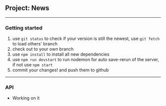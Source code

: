 ## Project: News

---

### Getting started
1. use `git status` to check if your version is still the newest, use `git fetch` to load others' branch
2. check out to your own branch
3. use `npm install` to install all new dependencies
4. use `npm run devstart` to run nodemon for auto save-rerun of the server, if not use `npm start`
5. commit your changes! and push them to github

---

### API
- Working on it